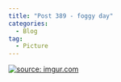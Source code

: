 ```yaml
---
title: "Post 389 - foggy day"
categories:
  - Blog
tag:
  - Picture
---
```



<a href="https://imgur.com/1G0hC9L"><img src="https://i.imgur.com/1G0hC9L.mp4" title="source: imgur.com" /></a>



<script src="https://utteranc.es/client.js"
        repo="serendipityinlife/serendipityinlife.github.io"
        issue-term="pathname"
        theme="github-light"
        crossorigin="anonymous"
        async>
</script>

